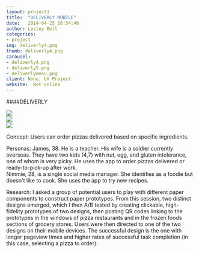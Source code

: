 ```yaml
---
layout: project3
title:  "DELIVERLY MOBILE"
date:   2014-04-25 16:54:46
author: Lesley Bell
categories:
- project
img: deliverly4.png
thumb: deliverly4.png
carousel:
- deliverly4.png
- deliverly5.png
- deliverlymenu.png
client: None, UX Project
website:  Not online
---
```

####DELIVERLY

<div class="row">
<div class="col-sm-4">
<img src="/assets/img/project/deliverly4.png">
</div>
<div class="col-sm-4">
<img src="/assets/img/project/deliverly5.png">
</div>
<div class="col-sm-4">
<img src="/assets/img/project.deliverlymenu.png"
</div>
<!--<p>Deliverly is...</p>
<button type="button" class="btn btn-info" data-toggle="collapse" data-target="#demo">Simple collapsible</button>
<div id="demo" class="collapse in">
<p>More info on deliverly...</p>-->
</div>
<!--<a class="expander" href="#"<i class="fa fa-chevron-down"></i></a>
<div class="content">
content to hide.
</div> -->

Concept: Users can order pizzas delivered based on specific ingredients.

Personas:  James, 38.  He is a teacher.  His wife is a soldier currently overseas. They have two kids (4,7) with nut, egg, and gluten intolerance, one of whom is very picky.  He uses the app to order pizzas delivered or ready-to-pick-up after work.   
Nimmie, 28, is a single social media manager.  She identifies as a foodie but doesn't like to cook.  She uses the app to try new recipes.

Research: I asked a group of potential users to play with different paper components to construct paper prototypes.  From this session, two distinct designs emerged, which I then A/B tested by creating clickable, high-fidelity prototypes of two designs, then posting QR codes linking to the prototypes in the windows of pizza restaurants and in the frozen foods sections of grocery stores. Users were then directed to one of the two designs on their mobile devices. The successful design is the one with longer pageview times and higher rates of successful task completion (in this case, selecting a pizza to order).  

